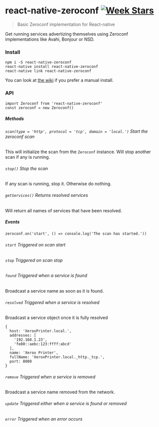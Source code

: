 # react-native-zeroconf [![Week Stars](http://starveller.sigsev.io/api/repos/Apercu/react-native-zeroconf/badge)](http://starveller.sigsev.io/Apercu/react-native-zeroconf)

> Basic Zeroconf implementation for React-native

Get running services advertizing themselves using Zeroconf implementations like Avahi, Bonjour or NSD.

### Install

    npm i -S react-native-zeroconf
    react-native install react-native-zeroconf
    react-native link react-native-zeroconf

You can look at [the wiki](https://github.com/Apercu/react-native-zeroconf/wiki) if you prefer a manual install.

### API

    import Zeroconf from 'react-native-zeroconf'
    const zeroconf = new Zeroconf()

##### Methods

###### `scan(type = 'http', protocol = 'tcp', domain = 'local.')` Start the zeroconf scan

This will initialize the scan from the `Zeroconf` instance. Will stop another scan if any is running.

###### `stop()` Stop the scan

If any scan is running, stop it. Otherwise do nothing.

###### `getServices()` Returns resolved services

Will return all names of services that have been resolved.

##### Events

    zeroconf.on('start', () => console.log('The scan has started.'))

###### `start` Triggered on scan start
###### `stop` Triggered on scan stop
###### `found` Triggered when a service is found

Broadcast a service name as soon as it is found.

###### `resolved` Triggered when a service is resolved

Broadcast a service object once it is fully resolved

    {
      host: 'XeroxPrinter.local.',
      addresses: [
        '192.168.1.23',
        'fe80::aebc:123:ffff:abcd'
      ],
      name: 'Xerox Printer',
      fullName: 'XeroxPrinter.local._http._tcp.',
      port: 8080
    }

###### `remove` Triggered when a service is removed

Broadcast a service name removed from the network.

###### `update` Triggered either when a service is found or removed
###### `error` Triggered when an error occurs
